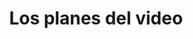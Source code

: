 ---
title: Los planes del video

configFile: lessons
videoList: videos
lessons: true
allLessons: true
pageIdentifier: videoPlans
---